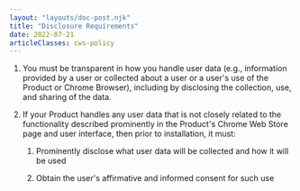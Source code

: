 ```yaml
---
layout: "layouts/doc-post.njk"
title: "Disclosure Requirements"
date: 2022-07-21
articleClasses: cws-policy
---
```


1. You must be transparent in how you handle user data (e.g., information provided by a user or
   collected about a user or a user's use of the Product or Chrome Browser), including by disclosing
   the collection, use, and sharing of the data.

1. If your Product handles any user data that is not closely related to the functionality described
   prominently in the Product's Chrome Web Store page and user interface, then prior to
   installation, it must:

    1. Prominently disclose what user data will be collected and how it will be used

    1. Obtain the user's affirmative and informed consent for such use
